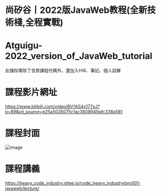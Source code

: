 # 尚矽谷丨2022版JavaWeb教程(全新技術棧,全程實戰)
# Atguigu-2022_version_of_JavaWeb_tutorial
此儲存庫除了含原課程代碼外，還加入HW、筆記、個人註解

# 課程影片網址
https://www.bilibili.com/video/BV1AS4y177xJ?p=89&vd_source=e25a5026075c1ac3608949afc338a581

# 課程封面
![image](https://user-images.githubusercontent.com/92431095/186963767-57765f9b-9a90-4c8c-a269-90391b063edd.png)

# 課程講義
https://heavy_code_industry.gitee.io/code_heavy_industry/pro001-javaweb/lecture/

